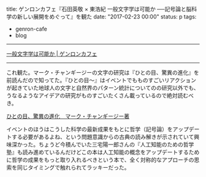 title: ゲンロンカフェ『石田英敬 × 東浩紀 一般文字学は可能か ──記号論と脳科学の新しい展開をめぐって』を観た
date: "2017-02-23 00:00"
status: p
tags:
- genron-cafe
- blog
---

[一般文字学は可能か \| ゲンロンカフェ](http://genron-cafe.jp/event/20170217/)

---

これ観た。マーク・チャンギージーの文字の研究は『ひとの目、驚異の進化』を前読んだので知ってた。『ひとの目〜』はイベントでもものすごいリアクションが起きていた地球人の文字と自然界のパターン統計についてのの研究以外でも、うなるようなアイデアの研究がものすごいたくさん載っているので絶対読むべき。

[ひとの目、驚異の進化　マーク・チャンギージー著](http://www.intershift.jp/w_hitome.html)

イベントのほうはこうした科学の最新成果をもとに哲学（記号論）をアップデートする必要があるよね、という問題意識からの古典の読み解きが示されていて興味深かった。ちょうど今積んでいた三宅陽一郎さんの『人工知能のための哲学塾』も読み進めているんだけどこの本は人工知能の概念をアップデートするために哲学の成果をもっと取り入れるべきという本で、全く対称的なアプローチの思索を同じタイミングで触れられてラッキーだった。
